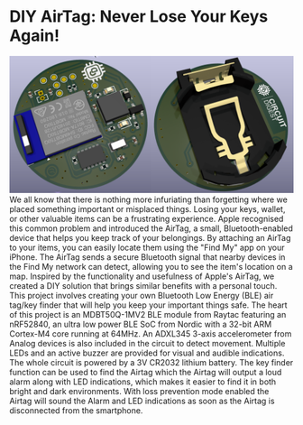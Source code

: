 # DIY AirTag: Never Lose Your Keys Again!
<img src="https://github.com/Circuit-Digest/DIY-AirTag/blob/6a0593a254492c40641e0ee740963217e3f09620/PCB/Airtag.png" width="" alt="alt_text" title="image_tooltip">
We all know that there is nothing more infuriating than forgetting where we placed something important or misplaced things. Losing your keys, wallet, or other valuable items can be a frustrating experience. Apple recognised this common problem and introduced the AirTag, a small, Bluetooth-enabled device that helps you keep track of your belongings. By attaching an AirTag to your items, you can easily locate them using the "Find My" app on your iPhone. The AirTag sends a secure Bluetooth signal that nearby devices in the Find My network can detect, allowing you to see the item's location on a map. Inspired by the functionality and usefulness of Apple's AirTag, we created a DIY solution that brings similar benefits with a personal touch. This project involves creating your own Bluetooth Low Energy (BLE) air tag/key finder that will help you keep your important things safe. The heart of this project is an MDBT50Q-1MV2 BLE  module from Raytac featuring an nRF52840, an ultra low power BLE SoC from Nordic with a 32-bit ARM Cortex-M4 core running at 64MHz. An ADXL345 3-axis accelerometer from Analog devices is also included in the circuit to detect movement. Multiple LEDs and an active buzzer are provided for visual and audible indications. The whole circuit is powered by a 3V CR2032 lithium battery. The key finder function can be used to find the Airtag which the Airtag will output a loud alarm along with LED indications, which makes it easier to find it in both bright and dark environments. With loss prevention mode enabled the Airtag will sound the Alarm and LED indications as soon as the Airtag is disconnected from the smartphone.
